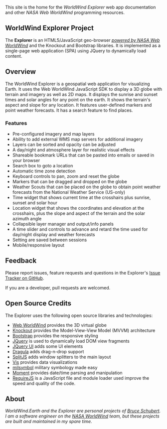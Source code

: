 This site is the home for the _WorldWind Explorer_ web app documentation and 
other _NASA Web WorldWind_ programming resources.

## WorldWind Explorer Project
The __Explorer__ is an HTML5/JavaScript geo-browser 
_[powered by NASA Web WorldWind](https://worldwind.arc.nasa.gov/web)_ and the Knockout and Bootstrap libraries. 
It is implemented as a single-page web application (SPA) using JQuery to dynamically load content.

## Overview
The WorldWind Explorer is a geospatial web application for visualizing Earth. 
It uses the Web WorldWind JavaScript SDK to display a 3D globe with terrain and 
imagery as well as 2D maps. It displays the sunrise and sunset times and solar angles
for any point on the earth. It shows the terrain's aspect and slope for any 
location. It features user-defined markers and point weather forecasts.
It has a search feature to find places.

### Features

- Pre-configured imagery and map layers
- Ability to add external WMS map servers for additional imagery
- Layers can be sorted and opacity can be adjusted
- A day/night and atmosphere layer for realistic visual effects
- Shareable bookmark URLs that can be pasted into emails or saved in your browser
- Search box to goto a location 
- Automatic time zone detection
- Keyboard controls to pan, zoom and reset the globe
- Markers that can be dragged and dropped on the globe
- Weather Scouts that can be placed on the globe to obtain point weather forecasts from the National Weather Service (US-only)
- Time widget that shows current time at the crosshairs plus sunrise, sunset and solar hour
- Location widget that shows the coordinates and elevation at the crosshairs, plus the slope and aspect of the terrain and the solar azimuth angle
- Collapsible layer manager and output/info panels
- A time slider and controls to advance and retard the time used for day/night display and weather forecasts 
- Setting are saved between sessions
- Mobile/responsive layout

## Feedback
Please report issues, feature requests and questions in the Explorer's 
[Issue Tracker on GitHub](https://github.com/NASAWorldWindResearch/WorldWindExplorer/issues).

If you are a developer, pull requests are welcomed.

## Open Source Credits
The Explorer uses the following open source libraries and technologies:

- [Web WorldWind](https://worldwind.arc.nasa.gov/web) provides the 3D virtual globe
- [Knockout](http://knockoutjs.com) provides the Model-View-View Model (MVVM) architecture
- [Bootstrap](https://getbootstrap.com/docs/3.3/) provides the responsive styling
- [JQuery](https://jquery.com/) is used to dynamically load DOM view fragments
- [JQuery UI](https://jqueryui.com/) adds some UI elements
- [Dragula](https://github.com/bevacqua/dragula) adds drag-n-drop support
- [SplitJS](https://nathancahill.github.io/Split.js/) adds window splitters to the main layout
- [Vis](http://visjs.org/) provides data visualizations
- [milsymbol](https://spatialillusions.com/milsymbol/index.html) military symbology made easy
- [Moment](https://momentjs.com/) provides date/time parsing and manipulation
- [RequireJS](http://requirejs.org/) is a JavaScript file and module loader used improve the speed and quality of the code.


## About
_WorldWind.Earth and the Explorer are personal projects of [Bruce Schubert](https://github.com/emxsys). 
I am a software engineer on the [NASA WorldWind](https://worldwind.arc.nasa.gov) 
team, but these projects are built and maintained in my spare time._
